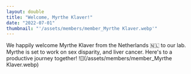 ```yaml
---
layout: double
title: "Welcome, Myrthe Klaver!"
date: "2022-07-01"
thumbnail: "'/assets/members/member_Myrthe Klaver.webp'"
---
```

 We happily welcome Myrthe Klaver from the Netherlands 🇳🇱 to our lab. Myrthe is set to work on sex disparity, and liver cancer. Here's to a productive journey together!
 ![](/assets/members/member_Myrthe Klaver.webp)

 